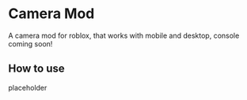 # Camera Mod
A camera mod for roblox, that works with mobile and desktop, console coming soon!

## How to use
placeholder
